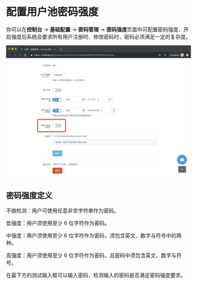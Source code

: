 # 配置用户池密码强度

你可以在**控制台** -&gt; **基础配置** -&gt; **密码管理** -&gt; **密码强度**页面中可配置密码强度，开启强度后系统会要求所有用户注册时、修改密码时，密码必须满足一定的复杂度。

![](../.gitbook/assets/image%20%28127%29.png)

## 密码强度定义

不做检测：用户可使用任意非空字符串作为密码。

低强度：用户须使用至少 6 位字符作为密码。

中强度：用户须使用至少 6 位字符作为密码，须包含英文、数字与符号中的两种。

高强度：用户须使用至少 6 位字符作为密码，且密码中须包含英文、数字与符号。

在最下方的测试输入框可以输入密码，检测输入的密码是否满足密码强度要求。

